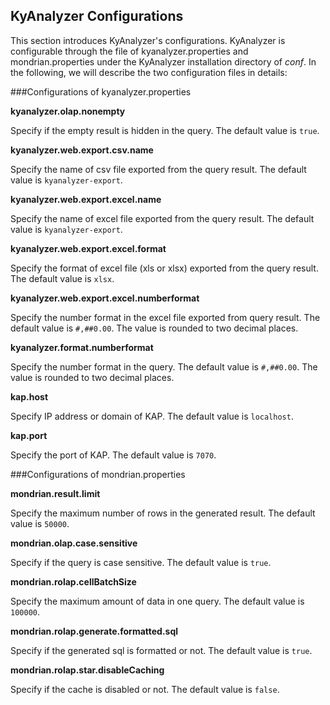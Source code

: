 ## KyAnalyzer Configurations

This section introduces KyAnalyzer's configurations. KyAnalyzer is configurable through the file of kyanalyzer.properties and mondrian.properties under the KyAnalyzer installation directory of *conf*. In the following, we will describe the two configuration files in details:

###Configurations of kyanalyzer.properties

**kyanalyzer.olap.nonempty**

Specify if the empty result is hidden in the query. The default value is  `true`.

**kyanalyzer.web.export.csv.name**

Specify the name of csv file exported from the query result. The default value is  `kyanalyzer-export`.

**kyanalyzer.web.export.excel.name**

Specify the name of excel file exported from the query result. The default value is `kyanalyzer-export`.

**kyanalyzer.web.export.excel.format**

Specify the format of excel file (xls or xlsx) exported from the query result. The default value is `xlsx`.

**kyanalyzer.web.export.excel.numberformat**

Specify the number format in the excel file exported from query result. The default value is `#,##0.00`. The value is rounded to two decimal places.

**kyanalyzer.format.numberformat**

Specify the number format in the query. The default value is  `#,##0.00`. The value is rounded to two decimal places.

**kap.host**

Specify IP address or domain of KAP. The default value is  `localhost`.

**kap.port**

Specify the port of KAP. The default value is `7070`.

###Configurations of mondrian.properties

**mondrian.result.limit**

Specify the maximum number of rows in the generated result. The default value is  `50000`.

**mondrian.olap.case.sensitive**

Specify if the query is case sensitive. The default value is  `true`.

 **mondrian.rolap.cellBatchSize**

Specify the maximum amount of data in one query. The default value is `100000`.

 **mondrian.rolap.generate.formatted.sql**

Specify if the generated sql is formatted or not. The default value is  `true`.

**mondrian.rolap.star.disableCaching**

Specify if the cache is disabled or not. The default value is `false`.

